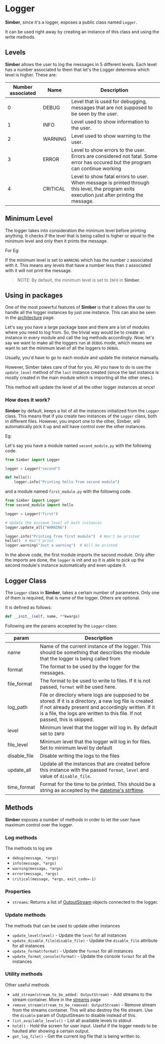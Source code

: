 # Logger

**Simber**, since it's a logger, exposes a public class named `Logger`.

It can be used right away by creating an instance of this class and using the write methods.

## Levels

**Simber** allows the user to log the messages in 5 different levels. Each level has a number associated to them that let's the Logger determine which level is higher. These are:

| Number associated | Name | Description |
| ----------------- | ---- | ----------- |
| 0 | DEBUG | Level that is used for debugging, messages that are not supposed to be seen by the user. |
| 1 | INFO | Level used to show information to the user. |
| 2 | WARNING | Level used to show warning to the user. |
| 3 | ERROR | Level to show errors to the user. Errors are considered not fatal. Some error has occured but the program can continue working |
| 4 | CRITICAL | Level to show fatal errors to user. When message is printed through this level, the program exits execution just after printing the message. |

## Minimum Level

The logger takes into consideration the minimum level before printing anything. It checks if the level that is being called is higher or equal to the minimum level and only then it prints the message.

For Eg:

If the minimum level is set to `WARNING` which has the number `2` associated with it. This means any levels that have a number less than `2` associated with it will not print the message.

>NOTE: By default, the minimum level is set to `INFO` in **Simber**.

## Using in packages

One of the most powerful features of **Simber** is that it allows the user to handle all the logger instances by just one instance. This can also be seen in the [architecture](/architecture) page.

Let's say you have a large package base and there are a lot of modules where you need to log from. So, the trivial way would be to create an instance in every module and call the log methods accordingly. Now, let's say we want to make all the loggers run at `DEBUG` mode, which means we want to set the minimum level of all the loggers to `DEBUG`.

Usually, you'd have to go to each module and update the instance manually.

However, Simber takes care of that for you. All you have to do is use the `update_level` method of the `last` instance created (since the last instance is mostly created in the main module which is importing all the other ones.).

This method will update the level of all the other logger instances at once!

### How does it work?

**Simber** by default, keeps a list of all the instances initialized from the `Logger` class. This means that if you create two instances of the `Logger` class, both in different files. However, you import one to the other, Simber, will automatically pick it up and will have control over the other instances.

Eg:

Let's say you have a module named `second_module.py` with the following code.

```python
from Simber import Logger

logger = Logger("second")

def hello():
    logger.info("Printing hello from second module")
```

and a module named `first_module.py` with the following code.

```python
from Simber import Logger
from second_module import hello

logger = Logger("first")

# Update the minimum level of both instances
logger.update_all("WARNING")

logger.info("Printing from first module")  # Won't be printed
hello()  # Won't print
logger.warning("Just a warning")  # Will be printed
```

In the above code, the first module imports the second module. Only after the imports are done, the `logger` is init and so it is able to pick up the second module's instance automatically and even update it.

## Logger Class

The `Logger` class in **Simber**, takes a certain number of parameters. Only one of them is required, that is name of the logger. Others are optional.

It is defined as follows:

```python
def __init__(self, name, **kwargs)
```

Following are the params accepted by the `Logger` class:

| param | Description |
| ----- | ----------- |
| name | Name of the current instance of the logger. This should be something that describes the module that the logger is being called from |
| format | The format to be used by the logger for the messages. |
| file_format | The format to be used to write to files. If it is not passed, `format` will be used here. |
| log_path | File or directory where logs are supposed to be stored. If it is a directory, a new log file is created if not already present and accordingly written. If it is a file, the logs are written to this file. If not passed, this is skipped.|
| level | Minimum level that the logger will log in. By default set to `INFO` |
| file_level | Minimum level that the logger will log in for files. Set to minimum level by default |
| disable_file | Disable writing the logs to the files |
| update_all | Update all the instances that are created before this instance with the passed `format`, `level` and value of `disable_file`. |
| time_format | Format for the time to be printed. This should be a string as accepted by the [datetime's strftime](https://docs.python.org/3/library/datetime.html#datetime.date.strftime). |

## Methods

**Simber** exposes a number of methods in order to let the user have maximum control over the logger.

### Log methods

The methods to log are

- `debug(message, *args)`
- `info(message, *args)`
- `warning(message, *args)`
- `error(message, *args)`
- `critical(message, *args, exit_code=-1)`

### Properties

- `streams`: Returns a list of [OutputStream](/streams/#properties) objects connected to the logger.

### Update methods

The methods that can be used to update other instances

- `update_level(level)`               - Update the `level` for all instances
- `update_disable_file(disable_file)` - Update the `disable_file` attribute for all instances
- `update_format(format)`             - Update the `format` for all instances
- `update_format_console(format)`     - Update the console `format` for all the instances

### Utility methods

Other useful methods

- `add_stream(stream_to_be_added: OutputStream)` - Add streams to the stream container. More in the [streams](/streams/) page
- `remove_stream(stream_to_be_removed: OutputStream)` - Remove stream from the streams container. This will also destroy the file stream. Use the `disable` param of OutputStream to disable instead of this.
- `list_available_levels()`        - List all available levels to stdout
- `hold()`                         - Hold the screen for user input. Useful if the logger needs to be haulted afer showing a certain output.
- `get_log_file()`                 - Get the current log file that is being written to.